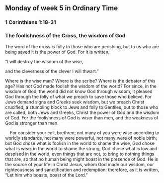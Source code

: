 ## Monday of week 5 in Ordinary Time

### 1 Corinthians 1:18-31

### The foolishness of the Cross, the wisdom of God

The word of the cross is folly to those who are perishing, but to us who are being saved it is the power of God. For it is written,

“I will destroy the wisdom of the wise,

and the cleverness of the clever I will thwart.”

Where is the wise man? Where is the scribe? Where is the debater of this age? Has not God made foolish the wisdom of the world? For since, in the wisdom of God, the world did not know God through wisdom, it pleased God through the folly of what we preach to save those who believe. For Jews demand signs and Greeks seek wisdom, but we preach Christ crucified, a stumbling block to Jews and folly to Gentiles, but to those who are called, both Jews and Greeks, Christ the power of God and the wisdom of God. For the foolishness of God is wiser than men, and the weakness of God is stronger than men.

    For consider your call, brethren; not many of you were wise according to worldly standards, not many were powerful, not many were of noble birth; but God chose what is foolish in the world to shame the wise, God chose what is weak in the world to shame the strong, God chose what is low and despised in the world, even things that are not, to bring to nothing things that are, so that no human being might boast in the presence of God. He is the source of your life in Christ Jesus, whom God made our wisdom, our righteousness and sanctification and redemption; therefore, as it is written, “Let him who boasts, boast of the Lord.”